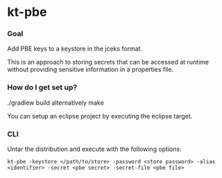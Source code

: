 # kt-pbe

### Goal
Add PBE keys to a keystore in the jceks format.

This is an approach to storing secrets that can be accessed at runtime without
providing sensitive information in a properties file.

### How do I get set up?
./gradlew build
alternatively make

You can setup an eclipse project by executing the eclipse target.

### CLI
Untar the distribution and execute with the following options:
```
kt-pbe -keystore </path/to/store> -password <store password> -alias <identifier> -secret <pbe secret> -secret-file <pbe file>
```
